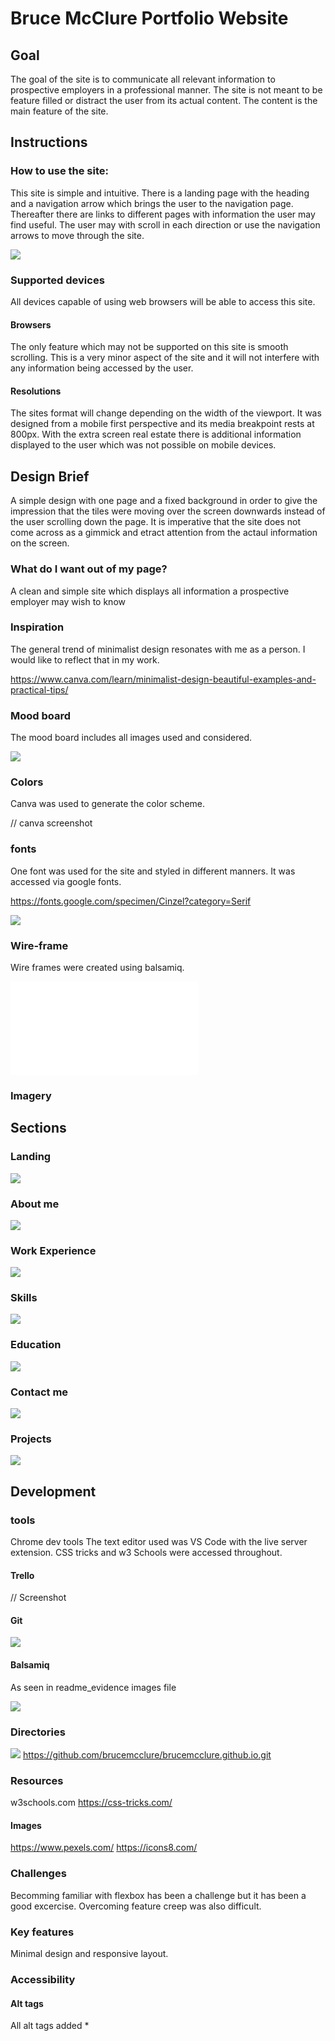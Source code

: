 

# Bruce McClure Portfolio Website

## Goal
The goal of the site is to communicate all relevant information to prospective employers in a professional manner.  The site is not meant to be feature filled or distract the user from its actual content. The content is the main feature of the site. 


## Instructions
### How to use the site:
This site is simple and intuitive. There is a landing page with the heading and a navigation arrow which brings the user to the navigation page. Thereafter there are links to different pages with information the user may find useful. The user may with scroll in each direction or use the navigation arrows to move through the site. 

![](docs/images/readme_evidence/how_to.jpg)

### Supported devices
All devices capable of using web browsers will be able to access this site. 

#### Browsers
The only feature which may not be supported on this site is smooth scrolling. This is a very minor aspect of the site and it will not interfere with any information being accessed by the user. 

#### Resolutions
The sites format will change depending on the width of the viewport. It was designed from a mobile first perspective and its media breakpoint rests at 800px. With the extra screen real estate there is additional information displayed to the user which was not possible on mobile devices. 

## Design Brief
A simple design with one page and a fixed background in order to give the impression that the 
tiles were moving over the screen downwards instead of the user scrolling down the page.  It is imperative that the site does not come across as a gimmick and etract attention from the actaul information on the screen. 


### What do I want out of my page?
A clean and simple site which displays all information a prospective employer may wish to know 

### Inspiration
The general trend of minimalist design resonates with me as a person. I would like to reflect that in my work. 

https://www.canva.com/learn/minimalist-design-beautiful-examples-and-practical-tips/

### Mood board
The mood board includes all images used and considered. 


![](docs/images/readme_evidence/mood.png)

### Colors
Canva was used to generate the color scheme.

// canva screenshot

### fonts

One font was used for the site and styled in different manners. It was accessed via google fonts. 

https://fonts.google.com/specimen/Cinzel?category=Serif

![](docs/images/readme_evidence/color_and_font.png)

### Wire-frame
Wire frames were created using balsamiq.

![](docs/images/readme_evidence/wire_frame.pdf)

### Imagery


## Sections
### Landing

![](docs/images/readme_evidence/landing.png)

### About me

![](docs/images/readme_evidence/about.png)

### Work Experience 

![](docs/images/readme_evidence/work.png)


### Skills

![](docs/images/readme_evidence/skill.png)

### Education

![](docs/images/readme_evidence/education.png)

### Contact me

![](docs/images/readme_evidence/contact.png)

### Projects

![](docs/images/readme_evidence/project.png)

## Development
### tools

Chrome dev tools
The text editor used was VS Code with the live server extension. 
CSS tricks and w3 Schools were accessed throughout. 

#### Trello

// Screenshot

#### Git

![](docs/images/readme_evidence/git_ev.png)

#### Balsamiq

As seen in readme_evidence images file

![](docs/images/readme_evidence/balsamiq.png)

### Directories

![](docs/images/readme_evidence/git_ev.png)
https://github.com/brucemcclure/brucemcclure.github.io.git



### Resources
w3schools.com
https://css-tricks.com/

#### Images

https://www.pexels.com/
https://icons8.com/

### Challenges

Becomming familiar with flexbox has been a challenge but it has been a good excercise.
Overcoming feature creep was also difficult.

### Key features
Minimal design and responsive layout. 

### Accessibility
#### Alt tags

All alt tags added 
*